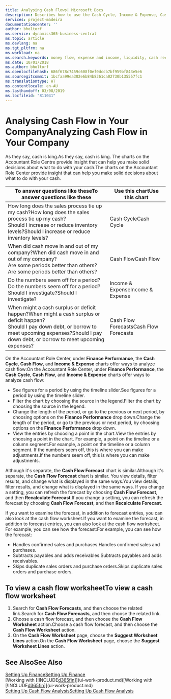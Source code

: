 ```yaml
---
title: Analysing Cash Flows| Microsoft Docs
description: Describes how to use the Cash Cycle, Income & Expense, Cash Flow, and Cash Flow Forecast charts to analyze the past and future flow of money in and out of your company.
services: project-madeira
documentationcenter: ''
author: bholtorf
ms.service: dynamics365-business-central
ms.topic: article
ms.devlang: na
ms.tgt_pltfrm: na
ms.workload: na
ms.search.keywords: money flow, expense and income, liquidity, cash receipts minus cash payments, Cartera
ms.date: 10/01/2018
ms.author: bholtorf
ms.openlocfilehash: 686f678c7459c608f0ef0dccb7bf959bf843e5e6
ms.sourcegitcommit: 1bcfaa99ea302e6b84b8361ca02730b135557fc1
ms.translationtype: HT
ms.contentlocale: en-AU
ms.lasthandoff: 03/08/2019
ms.locfileid: "811041"
---
```

# <a name="analyzing-cash-flow-in-your-company"></a><span data-ttu-id="4d073-103">Analysing Cash Flow in Your Company</span><span class="sxs-lookup"><span data-stu-id="4d073-103">Analyzing Cash Flow in Your Company</span></span>
<span data-ttu-id="4d073-104">As they say, cash is king.</span><span class="sxs-lookup"><span data-stu-id="4d073-104">As they say, cash is king.</span></span> <span data-ttu-id="4d073-105">The charts on the Accountant Role Centre provide insight that can help you make solid decisions about what to do with your cash.</span><span class="sxs-lookup"><span data-stu-id="4d073-105">The charts on the Accountant Role Center provide insight that can help you make solid decisions about what to do with your cash.</span></span>  

| <span data-ttu-id="4d073-106">To answer questions like these</span><span class="sxs-lookup"><span data-stu-id="4d073-106">To answer questions like these</span></span> | <span data-ttu-id="4d073-107">Use this chart</span><span class="sxs-lookup"><span data-stu-id="4d073-107">Use this chart</span></span> |
| --- | --- |
| <span data-ttu-id="4d073-108">How long does the sales process tie up my cash?</span><span class="sxs-lookup"><span data-stu-id="4d073-108">How long does the sales process tie up my cash?</span></span></br> <span data-ttu-id="4d073-109">Should I increase or reduce inventory levels?</span><span class="sxs-lookup"><span data-stu-id="4d073-109">Should I increase or reduce inventory levels?</span></span> |<span data-ttu-id="4d073-110">Cash Cycle</span><span class="sxs-lookup"><span data-stu-id="4d073-110">Cash Cycle</span></span> |
| <span data-ttu-id="4d073-111">When did cash move in and out of my company?</span><span class="sxs-lookup"><span data-stu-id="4d073-111">When did cash move in and out of my company?</span></span></br> <span data-ttu-id="4d073-112">Are some periods better than others?</span><span class="sxs-lookup"><span data-stu-id="4d073-112">Are some periods better than others?</span></span> |<span data-ttu-id="4d073-113">Cash Flow</span><span class="sxs-lookup"><span data-stu-id="4d073-113">Cash Flow</span></span> |
| <span data-ttu-id="4d073-114">Do the numbers seem off for a period?</span><span class="sxs-lookup"><span data-stu-id="4d073-114">Do the numbers seem off for a period?</span></span></br> <span data-ttu-id="4d073-115">Should I investigate?</span><span class="sxs-lookup"><span data-stu-id="4d073-115">Should I investigate?</span></span> |<span data-ttu-id="4d073-116">Income & Expense</span><span class="sxs-lookup"><span data-stu-id="4d073-116">Income & Expense</span></span> |
| <span data-ttu-id="4d073-117">When might a cash surplus or deficit happen?</span><span class="sxs-lookup"><span data-stu-id="4d073-117">When might a cash surplus or deficit happen?</span></span></br> <span data-ttu-id="4d073-118">Should I pay down debt, or borrow to meet upcoming expenses?</span><span class="sxs-lookup"><span data-stu-id="4d073-118">Should I pay down debt, or borrow to meet upcoming expenses?</span></span> |<span data-ttu-id="4d073-119">Cash Flow Forecasts</span><span class="sxs-lookup"><span data-stu-id="4d073-119">Cash Flow Forecasts</span></span> |

<span data-ttu-id="4d073-120">On the Accountant Role Center, under **Finance Performance**, the **Cash Cycle**, **Cash Flow**, and **Income & Expense** charts offer ways to analyze cash flow:</span><span class="sxs-lookup"><span data-stu-id="4d073-120">On the Accountant Role Center, under **Finance Performance**, the **Cash Cycle**, **Cash Flow**, and **Income & Expense** charts offer ways to analyze cash flow:</span></span>  

* <span data-ttu-id="4d073-121">See figures for a period by using the timeline slider.</span><span class="sxs-lookup"><span data-stu-id="4d073-121">See figures for a period by using the timeline slider.</span></span>  
* <span data-ttu-id="4d073-122">Filter the chart by choosing the source in the legend.</span><span class="sxs-lookup"><span data-stu-id="4d073-122">Filter the chart by choosing the source in the legend.</span></span>  
* <span data-ttu-id="4d073-123">Change the length of the period, or go to the previous or next period, by choosing options on the **Finance Performance** drop down.</span><span class="sxs-lookup"><span data-stu-id="4d073-123">Change the length of the period, or go to the previous or next period, by choosing options on the **Finance Performance** drop down.</span></span>  
* <span data-ttu-id="4d073-124">View the entries by choosing a point in the chart.</span><span class="sxs-lookup"><span data-stu-id="4d073-124">View the entries by choosing a point in the chart.</span></span> <span data-ttu-id="4d073-125">For example, a point on the timeline or a column segment.</span><span class="sxs-lookup"><span data-stu-id="4d073-125">For example, a point on the timeline or a column segment.</span></span> <span data-ttu-id="4d073-126">If the numbers seem off, this is where you can make adjustments.</span><span class="sxs-lookup"><span data-stu-id="4d073-126">If the numbers seem off, this is where you can make adjustments.</span></span>  

<span data-ttu-id="4d073-127">Although it's separate, the **Cash Flow Forecast** chart is similar.</span><span class="sxs-lookup"><span data-stu-id="4d073-127">Although it's separate, the **Cash Flow Forecast** chart is similar.</span></span> <span data-ttu-id="4d073-128">You view details, filter results, and change what is displayed in the same ways.</span><span class="sxs-lookup"><span data-stu-id="4d073-128">You view details, filter results, and change what is displayed in the same ways.</span></span> <span data-ttu-id="4d073-129">If you change a setting, you can refresh the forecast by choosing **Cash Flow Forecast**, and then **Recalculate Forecast**.</span><span class="sxs-lookup"><span data-stu-id="4d073-129">If you change a setting, you can refresh the forecast by choosing **Cash Flow Forecast**, and then **Recalculate Forecast**.</span></span>

<span data-ttu-id="4d073-130">If you want to examine the forecast, in addition to forecast entries, you can also look at the cash flow worksheet.</span><span class="sxs-lookup"><span data-stu-id="4d073-130">If you want to examine the forecast, in addition to forecast entries, you can also look at the cash flow worksheet.</span></span> <span data-ttu-id="4d073-131">For example, you can see how the forecast:</span><span class="sxs-lookup"><span data-stu-id="4d073-131">For example, you can see how the forecast:</span></span>

* <span data-ttu-id="4d073-132">Handles confirmed sales and purchases.</span><span class="sxs-lookup"><span data-stu-id="4d073-132">Handles confirmed sales and purchases.</span></span>  
* <span data-ttu-id="4d073-133">Subtracts payables and adds receivables.</span><span class="sxs-lookup"><span data-stu-id="4d073-133">Subtracts payables and adds receivables.</span></span>  
* <span data-ttu-id="4d073-134">Skips duplicate sales orders and purchase orders.</span><span class="sxs-lookup"><span data-stu-id="4d073-134">Skips duplicate sales orders and purchase orders.</span></span>  

## <a name="to-view-a-cash-flow-worksheet"></a><span data-ttu-id="4d073-135">To view a cash flow worksheet</span><span class="sxs-lookup"><span data-stu-id="4d073-135">To view a cash flow worksheet</span></span>
1. <span data-ttu-id="4d073-136">Search for **Cash Flow Forecasts**, and then choose the related link.</span><span class="sxs-lookup"><span data-stu-id="4d073-136">Search for **Cash Flow Forecasts**, and then choose the related link.</span></span>  
2. <span data-ttu-id="4d073-137">Choose a cash flow forecast, and then choose the **Cash Flow Worksheet** action.</span><span class="sxs-lookup"><span data-stu-id="4d073-137">Choose a cash flow forecast, and then choose the **Cash Flow Worksheet** action.</span></span>  
3. <span data-ttu-id="4d073-138">On the **Cash Flow Worksheet** page, choose the **Suggest Worksheet Lines** action.</span><span class="sxs-lookup"><span data-stu-id="4d073-138">On the **Cash Flow Worksheet** page, choose the **Suggest Worksheet Lines** action.</span></span>  

## <a name="see-also"></a><span data-ttu-id="4d073-139">See Also</span><span class="sxs-lookup"><span data-stu-id="4d073-139">See Also</span></span>
[<span data-ttu-id="4d073-140">Setting Up Finance</span><span class="sxs-lookup"><span data-stu-id="4d073-140">Setting Up Finance</span></span>](finance-setup-finance.md)  
<span data-ttu-id="4d073-141">[Working with [!INCLUDE[d365fin](includes/d365fin_md.md)]](ui-work-product.md)</span><span class="sxs-lookup"><span data-stu-id="4d073-141">[Working with [!INCLUDE[d365fin](includes/d365fin_md.md)]](ui-work-product.md)</span></span>  
[<span data-ttu-id="4d073-142">Setting Up Cash Flow Analysis</span><span class="sxs-lookup"><span data-stu-id="4d073-142">Setting Up Cash Flow Analysis</span></span>](finance-setup-cash-flow-analyses.md)  
